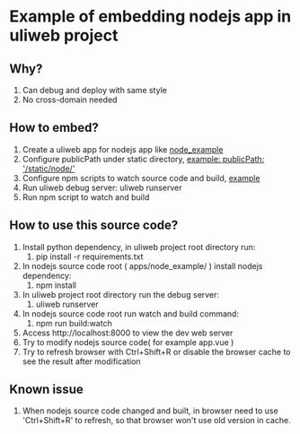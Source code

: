 # Example of embedding nodejs app in uliweb project

## Why?

1. Can debug and deploy with same style
2. No cross-domain needed

## How to embed?

1. Create a uliweb app for nodejs app like [node_example](apps/node_example)
2. Configure publicPath under static directory, [example: publicPath: '/static/node/'](apps/node_example/webpack.prod.config.js#L11)
3. Configure npm scripts to watch source code and build, [example](apps/node_example/package.json#L6)
4. Run uliweb debug server: uliweb runserver
5. Run npm script to watch and build

## How to use this source code?

1. Install python dependency, in uliweb project root directory run:
   1. pip install -r requirements.txt
2. In nodejs source code root ( apps/node_example/ ) install nodejs dependency:
   1. npm install
3. In uliweb project root directory run the debug server:
   1. uliweb runserver
4. In nodejs source code root run watch and build command:
   1. npm run build:watch
5. Access http://localhost:8000 to view the dev web server
6. Try to modify nodejs source code( for example app.vue )
7. Try to refresh browser with Ctrl+Shift+R or disable the browser cache to see the result after modification

## Known issue

1. When nodejs source code changed and built, in browser need to use 'Ctrl+Shift+R' to refresh, so that browser won't use old version in cache.
